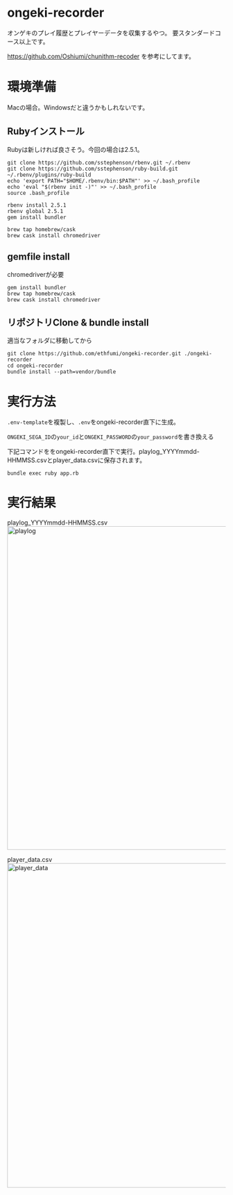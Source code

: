 # ongeki-recorder

オンゲキのプレイ履歴とプレイヤーデータを収集するやつ。
要スタンダードコース以上です。

https://github.com/Oshiumi/chunithm-recoder を参考にしてます。

# 環境準備

Macの場合。Windowsだと違うかもしれないです。

## Rubyインストール

Rubyは新しければ良さそう。今回の場合は2.5.1。
```
git clone https://github.com/sstephenson/rbenv.git ~/.rbenv
git clone https://github.com/sstephenson/ruby-build.git ~/.rbenv/plugins/ruby-build
echo 'export PATH="$HOME/.rbenv/bin:$PATH"' >> ~/.bash_profile
echo 'eval "$(rbenv init -)"' >> ~/.bash_profile
source .bash_profile 

rbenv install 2.5.1
rbenv global 2.5.1
gem install bundler

brew tap homebrew/cask
brew cask install chromedriver
```

## gemfile install

chromedriverが必要
```
gem install bundler
brew tap homebrew/cask
brew cask install chromedriver
```

## リポジトリClone & bundle install

適当なフォルダに移動してから
```
git clone https://github.com/ethfumi/ongeki-recorder.git ./ongeki-recorder
cd ongeki-recorder
bundle install --path=vendor/bundle
```

# 実行方法

`.env-template`を複製し、`.env`をongeki-recorder直下に生成。

`ONGEKI_SEGA_ID`の`your_id`と`ONGEKI_PASSWORD`の`your_password`を書き換える

下記コマンドををongeki-recorder直下で実行。playlog_YYYYmmdd-HHMMSS.csvとplayer_data.csvに保存されます。
```
bundle exec ruby app.rb
```

# 実行結果

playlog_YYYYmmdd-HHMMSS.csv
<img width="746" alt="playlog" src="https://user-images.githubusercontent.com/2544432/46259172-d2b49a00-c510-11e8-8886-61e66e442c28.png">

player_data.csv
<img width="748" alt="player_data" src="https://user-images.githubusercontent.com/2544432/46259202-22936100-c511-11e8-9474-2747bde33ba8.png">
